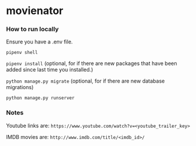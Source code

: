 # movienator

### How to run locally

Ensure you have a .env file.

`pipenv shell`

`pipenv install` (optional, for if there are new packages that have been added since last time you installed.)

`python manage.py migrate` (optional, for if there are new database migrations)

`python manage.py runserver`

### Notes

Youtube links are: `https://www.youtube.com/watch?v=<youtube_trailer_key>`

IMDB movies are: `http://www.imdb.com/title/<imdb_id>/`
